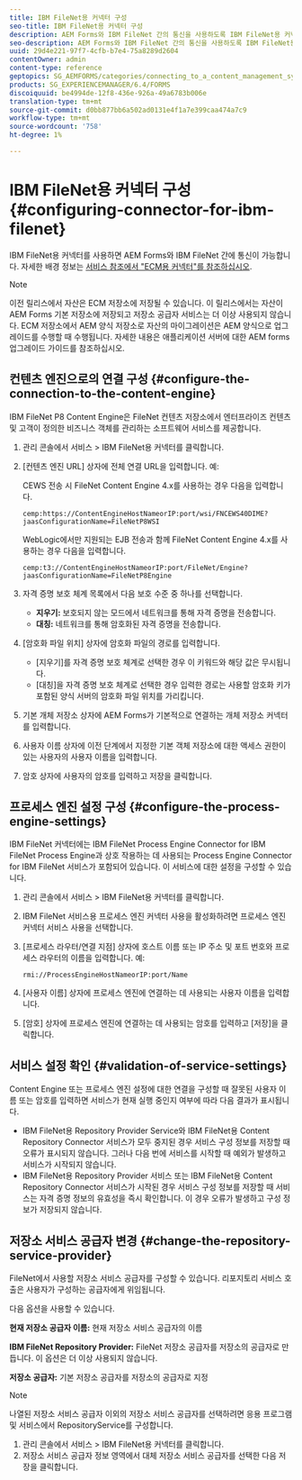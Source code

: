 ```yaml
---
title: IBM FileNet용 커넥터 구성
seo-title: IBM FileNet용 커넥터 구성
description: AEM Forms와 IBM FileNet 간의 통신을 사용하도록 IBM FileNet용 커넥터를 구성하는 방법에 대해 학습합니다.
seo-description: AEM Forms와 IBM FileNet 간의 통신을 사용하도록 IBM FileNet용 커넥터를 구성하는 방법에 대해 학습합니다.
uuid: 29d4e221-97f7-4cfb-b7e4-75a8289d2604
contentOwner: admin
content-type: reference
geptopics: SG_AEMFORMS/categories/connecting_to_a_content_management_system
products: SG_EXPERIENCEMANAGER/6.4/FORMS
discoiquuid: be4994de-12f8-436e-926a-49a6783b006e
translation-type: tm+mt
source-git-commit: d0bb877bb6a502ad0131e4f1a7e399caa474a7c9
workflow-type: tm+mt
source-wordcount: '758'
ht-degree: 1%

---
```



# IBM FileNet용 커넥터 구성 {#configuring-connector-for-ibm-filenet}

IBM FileNet용 커넥터를 사용하면 AEM Forms와 IBM FileNet 간에 통신이 가능합니다. 자세한 배경 정보는 [서비스 참조에서 &quot;ECM용 커넥터&quot;를 참조하십시오](https://www.adobe.com/go/learn_aemforms_services_63).

>[!NOTE]
>
>이전 릴리스에서 자산은 ECM 저장소에 저장될 수 있습니다. 이 릴리스에서는 자산이 AEM Forms 기본 저장소에 저장되고 저장소 공급자 서비스는 더 이상 사용되지 않습니다. ECM 저장소에서 AEM 양식 저장소로 자산의 마이그레이션은 AEM 양식으로 업그레이드를 수행할 때 수행됩니다. 자세한 내용은 애플리케이션 서버에 대한 AEM forms 업그레이드 가이드를 참조하십시오.

## 컨텐츠 엔진으로의 연결 구성 {#configure-the-connection-to-the-content-engine}

IBM FileNet P8 Content Engine은 FileNet 컨텐츠 저장소에서 엔터프라이즈 컨텐츠 및 고객이 정의한 비즈니스 객체를 관리하는 소프트웨어 서비스를 제공합니다.

1. 관리 콘솔에서 서비스 > IBM FileNet용 커넥터를 클릭합니다.
1. [컨텐츠 엔진 URL] 상자에 전체 연결 URL을 입력합니다. 예:

   CEWS 전송 시 FileNet Content Engine 4.x를 사용하는 경우 다음을 입력합니다.

   `cemp:https://ContentEngineHostNameorIP:port/wsi/FNCEWS40DIME?jaasConfigurationName=FileNetP8WSI`

   WebLogic에서만 지원되는 EJB 전송과 함께 FileNet Content Engine 4.x를 사용하는 경우 다음을 입력합니다.

   `cemp:t3://ContentEngineHostNameorIP:port/FileNet/Engine?jaasConfigurationName=FileNetP8Engine`

1. 자격 증명 보호 체계 목록에서 다음 보호 수준 중 하나를 선택합니다.

   * **지우기:** 보호되지 않는 모드에서 네트워크를 통해 자격 증명을 전송합니다.
   * **대칭:** 네트워크를 통해 암호화된 자격 증명을 전송합니다.

1. [암호화 파일 위치] 상자에 암호화 파일의 경로를 입력합니다.

   * [지우기]를 자격 증명 보호 체계로 선택한 경우 이 키워드와 해당 값은 무시됩니다.
   * [대칭]을 자격 증명 보호 체계로 선택한 경우 입력한 경로는 사용할 암호화 키가 포함된 양식 서버의 암호화 파일 위치를 가리킵니다.

1. 기본 개체 저장소 상자에 AEM Forms가 기본적으로 연결하는 개체 저장소 커넥터를 입력합니다.
1. 사용자 이름 상자에 이전 단계에서 지정한 기본 객체 저장소에 대한 액세스 권한이 있는 사용자의 사용자 이름을 입력합니다.
1. 암호 상자에 사용자의 암호를 입력하고 저장을 클릭합니다.

## 프로세스 엔진 설정 구성 {#configure-the-process-engine-settings}

IBM FileNet 커넥터에는 IBM FileNet Process Engine Connector for IBM FileNet Process Engine과 상호 작용하는 데 사용되는 Process Engine Connector for IBM FileNet 서비스가 포함되어 있습니다. 이 서비스에 대한 설정을 구성할 수 있습니다.

1. 관리 콘솔에서 서비스 > IBM FileNet용 커넥터를 클릭합니다.
1. IBM FileNet 서비스용 프로세스 엔진 커넥터 사용을 활성화하려면 프로세스 엔진 커넥터 서비스 사용을 선택합니다.
1. [프로세스 라우터/연결 지점] 상자에 호스트 이름 또는 IP 주소 및 포트 번호와 프로세스 라우터의 이름을 입력합니다. 예:

   `rmi://ProcessEngineHostNameorIP:port/Name`

1. [사용자 이름] 상자에 프로세스 엔진에 연결하는 데 사용되는 사용자 이름을 입력합니다.
1. [암호] 상자에 프로세스 엔진에 연결하는 데 사용되는 암호를 입력하고 [저장]을 클릭합니다.

## 서비스 설정 확인 {#validation-of-service-settings}

Content Engine 또는 프로세스 엔진 설정에 대한 연결을 구성할 때 잘못된 사용자 이름 또는 암호를 입력하면 서비스가 현재 실행 중인지 여부에 따라 다음 결과가 표시됩니다.

* IBM FileNet용 Repository Provider Service와 IBM FileNet용 Content Repository Connector 서비스가 모두 중지된 경우 서비스 구성 정보를 저장할 때 오류가 표시되지 않습니다. 그러나 다음 번에 서비스를 시작할 때 예외가 발생하고 서비스가 시작되지 않습니다.
* IBM FileNet용 Repository Provider 서비스 또는 IBM FileNet용 Content Repository Connector 서비스가 시작된 경우 서비스 구성 정보를 저장할 때 서비스는 자격 증명 정보의 유효성을 즉시 확인합니다. 이 경우 오류가 발생하고 구성 정보가 저장되지 않습니다.

## 저장소 서비스 공급자 변경 {#change-the-repository-service-provider}

FileNet에서 사용할 저장소 서비스 공급자를 구성할 수 있습니다. 리포지토리 서비스 호출은 사용자가 구성하는 공급자에게 위임됩니다.

다음 옵션을 사용할 수 있습니다.

**현재 저장소 공급자 이름:** 현재 저장소 서비스 공급자의 이름

**IBM FileNet Repository Provider:** FileNet 저장소 공급자를 저장소의 공급자로 만듭니다. 이 옵션은 더 이상 사용되지 않습니다.

**저장소 공급자:** 기본 저장소 공급자를 저장소의 공급자로 지정

>[!NOTE]
>
>나열된 저장소 서비스 공급자 이외의 저장소 서비스 공급자를 선택하려면 응용 프로그램 및 서비스에서 RepositoryService를 구성합니다. <!-- Fix broken link(See Managing Services) -->

1. 관리 콘솔에서 서비스 > IBM FileNet용 커넥터를 클릭합니다.
1. 저장소 서비스 공급자 정보 영역에서 대체 저장소 서비스 공급자를 선택한 다음 저장을 클릭합니다.

